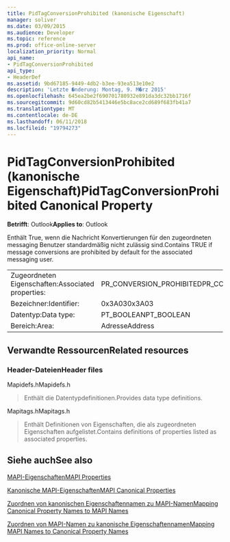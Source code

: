 ```yaml
---
title: PidTagConversionProhibited (kanonische Eigenschaft)
manager: soliver
ms.date: 03/09/2015
ms.audience: Developer
ms.topic: reference
ms.prod: office-online-server
localization_priority: Normal
api_name:
- PidTagConversionProhibited
api_type:
- HeaderDef
ms.assetid: 9bd67185-9449-4db2-b3ee-93ea513e10e2
description: 'Letzte �nderung: Montag, 9. M�rz 2015'
ms.openlocfilehash: 645ea2be2f690701780932e891da3dc32bb1716f
ms.sourcegitcommit: 9d60cd82b5413446e5bc8ace2cd689f683fb41a7
ms.translationtype: MT
ms.contentlocale: de-DE
ms.lasthandoff: 06/11/2018
ms.locfileid: "19794273"
---
```

# <a name="pidtagconversionprohibited-canonical-property"></a><span data-ttu-id="662a1-103">PidTagConversionProhibited (kanonische Eigenschaft)</span><span class="sxs-lookup"><span data-stu-id="662a1-103">PidTagConversionProhibited Canonical Property</span></span>

  
  
<span data-ttu-id="662a1-104">**Betrifft**: Outlook</span><span class="sxs-lookup"><span data-stu-id="662a1-104">**Applies to**: Outlook</span></span> 
  
<span data-ttu-id="662a1-105">Enthält True, wenn die Nachricht Konvertierungen für den zugeordneten messaging Benutzer standardmäßig nicht zulässig sind.</span><span class="sxs-lookup"><span data-stu-id="662a1-105">Contains TRUE if message conversions are prohibited by default for the associated messaging user.</span></span>
  
|||
|:-----|:-----|
|<span data-ttu-id="662a1-106">Zugeordneten Eigenschaften:</span><span class="sxs-lookup"><span data-stu-id="662a1-106">Associated properties:</span></span>  <br/> |<span data-ttu-id="662a1-107">PR_CONVERSION_PROHIBITED</span><span class="sxs-lookup"><span data-stu-id="662a1-107">PR_CONVERSION_PROHIBITED</span></span>  <br/> |
|<span data-ttu-id="662a1-108">Bezeichner:</span><span class="sxs-lookup"><span data-stu-id="662a1-108">Identifier:</span></span>  <br/> |<span data-ttu-id="662a1-109">0x3A03</span><span class="sxs-lookup"><span data-stu-id="662a1-109">0x3A03</span></span>  <br/> |
|<span data-ttu-id="662a1-110">Datentyp:</span><span class="sxs-lookup"><span data-stu-id="662a1-110">Data type:</span></span>  <br/> |<span data-ttu-id="662a1-111">PT_BOOLEAN</span><span class="sxs-lookup"><span data-stu-id="662a1-111">PT_BOOLEAN</span></span>  <br/> |
|<span data-ttu-id="662a1-112">Bereich:</span><span class="sxs-lookup"><span data-stu-id="662a1-112">Area:</span></span>  <br/> |<span data-ttu-id="662a1-113">Adresse</span><span class="sxs-lookup"><span data-stu-id="662a1-113">Address</span></span>  <br/> |
   
## <a name="related-resources"></a><span data-ttu-id="662a1-114">Verwandte Ressourcen</span><span class="sxs-lookup"><span data-stu-id="662a1-114">Related resources</span></span>

### <a name="header-files"></a><span data-ttu-id="662a1-115">Header-Dateien</span><span class="sxs-lookup"><span data-stu-id="662a1-115">Header files</span></span>

<span data-ttu-id="662a1-116">Mapidefs.h</span><span class="sxs-lookup"><span data-stu-id="662a1-116">Mapidefs.h</span></span>
  
> <span data-ttu-id="662a1-117">Enthält die Datentypdefinitionen.</span><span class="sxs-lookup"><span data-stu-id="662a1-117">Provides data type definitions.</span></span>
    
<span data-ttu-id="662a1-118">Mapitags.h</span><span class="sxs-lookup"><span data-stu-id="662a1-118">Mapitags.h</span></span>
  
> <span data-ttu-id="662a1-119">Enthält Definitionen von Eigenschaften, die als zugeordneten Eigenschaften aufgelistet.</span><span class="sxs-lookup"><span data-stu-id="662a1-119">Contains definitions of properties listed as associated properties.</span></span>
    
## <a name="see-also"></a><span data-ttu-id="662a1-120">Siehe auch</span><span class="sxs-lookup"><span data-stu-id="662a1-120">See also</span></span>



[<span data-ttu-id="662a1-121">MAPI-Eigenschaften</span><span class="sxs-lookup"><span data-stu-id="662a1-121">MAPI Properties</span></span>](mapi-properties.md)
  
[<span data-ttu-id="662a1-122">Kanonische MAPI-Eigenschaften</span><span class="sxs-lookup"><span data-stu-id="662a1-122">MAPI Canonical Properties</span></span>](mapi-canonical-properties.md)
  
[<span data-ttu-id="662a1-123">Zuordnen von kanonischen Eigenschaftennamen zu MAPI-Namen</span><span class="sxs-lookup"><span data-stu-id="662a1-123">Mapping Canonical Property Names to MAPI Names</span></span>](mapping-canonical-property-names-to-mapi-names.md)
  
[<span data-ttu-id="662a1-124">Zuordnen von MAPI-Namen zu kanonische Eigenschaftennamen</span><span class="sxs-lookup"><span data-stu-id="662a1-124">Mapping MAPI Names to Canonical Property Names</span></span>](mapping-mapi-names-to-canonical-property-names.md)

